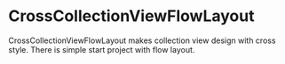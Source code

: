 # CrossCollectionViewFlowLayout
CrossCollectionViewFlowLayout makes collection view design with cross style. There is simple start project with flow layout.
